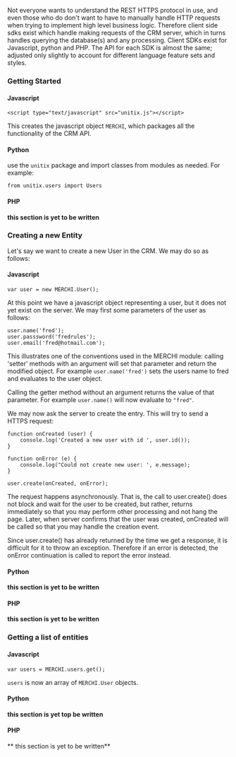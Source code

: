 Not everyone wants to understand the REST HTTPS protocol in use, and even those who do don't want to have to manually handle HTTP requests when trying to implement high level business logic. Therefore client side sdks exist which handle making requests of the CRM server, which in turns handles querying the database(s) and any processing. Client SDKs exist for Javascript, python and PHP. The API for each SDK is almost the same; adjusted only slightly to account for different language feature sets and styles.

### Getting Started

#### Javascript

    <script type="text/javascript" src="unitix.js"></script>

This creates the javascript object `MERCHI`, which packages all the functionality of the CRM API.

#### Python

use the `unitix` package and import classes from modules as needed. For example:

    from unitix.users import Users

#### PHP

**this section is yet to be written**


### Creating a new Entity

Let's say we want to create a new User in the CRM. We may do so as follows:

#### Javascript

    var user = new MERCHI.User();

At this point we have a javascript object representing a user, but it does not yet exist on the server. We may first some parameters of the user as follows:

    user.name('fred');
    user.passsword('fredrules');
    user.email('fred@hotmail.com');

This illustrates one of the conventions used in the MERCHI module: calling 'setter' methods with an argument will set that parameter and return the modified object. For example `user.name('fred')` sets the users name to fred and evaluates to the user object. 

Calling the getter method without an argument returns the value of that parameter. For example `user.name()` will now evaluate to `"fred"`.

We may now ask the server to create the entry. This will try to send a HTTPS request:

    function onCreated (user) {
        console.log('Created a new user with id ', user.id());
    }

    function onError (e) {
        console.log("Could not create new user: ', e.message);
    }

    user.create(onCreated, onError);

The request happens asynchronously. That is, the call to user.create() does not block and wait for the user to be created, but rather, returns immediately so that you may perform other processing and not hang the page. Later, when server confirms that the user was created, onCreated will be called so that you may handle the creation event. 

Since user.create() has already returned by the time we get a response, it is difficult for it to throw an exception. Therefore if an error is detected, the onError continuation is called to report the error instead.

#### Python

**this section is yet to be written**

#### PHP

**this section is yet to be written**

### Getting a list of entities

#### Javascript

    var users = MERCHI.users.get();

`users` is now an array of `MERCHI.User` objects.

#### Python 
**this section is yet top be written**

#### PHP
** this section is yet to be written**
